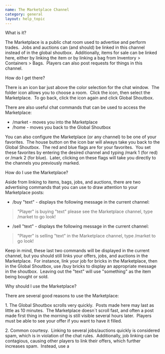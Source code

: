 ```yaml
---
name: The Marketplace Channel
category: general
layout: help_topic
---
```

  

What is it?

  

The Marketplace is a public chat room used to advertise and perform trades.  Jobs and auctions can (and should) be linked in this channel instead of in the global shoutbox.  Additionally, items for sale can be linked here, either by linking the item or by linking a bag from Inventory > Containers > Bags.  Players can also post requests for things in this channel.

  

How do I get there?

  

There is an icon bar just above the color selection for the chat window.  The folder icon allows you to choose a room.  Click the icon, then select the Marketplace.  To go back, click the icon again and click Global Shoutbox. 

  

There are also useful chat commands that can be used to access the Marketplace:

  

*   /market - moves you into the Marketplace
*   /home - moves you back to the Global Shoutbox

You can also configure the Marketplace (or any channel) to be one of your favorites.  The house button on the icon bar will always take you back to the Global Shoutbox.  The red and blue flags are for your favorites.  You set these favorites by entering the desired channel and typing /mark 1 (for red) or /mark 2 (for blue).  Later, clicking on these flags will take you directly to the channels you previously marked.

  

How do I use the Marketplace? 

  

Aside from linking to items, bags, jobs, and auctions, there are two advertising commands that you can use to draw attention to your Marketplace posts:

  

*   /buy "text" - displays the following message in the current channel:

> "Player" is buying "text" please see the Marketplace channel, type /market to go look!  

  

*   /sell "text" - displays the following message in the current channel:

> "Player" is selling "text" in the Marketplace channel, type /market to go look!  

  

Keep in mind, these last two commands will be displayed in the current channel, but you should still links your offers, jobs, and auctions in the Marketplace.  For instance, link your job for bricks in the Marketplace, then in the Global Shoutbox, use /buy bricks to display an appropriate message in the shoutbox.  Leaving out the "text" will use "something" as the item being bought or sold.

  

Why should I use the Marketplace?

  

There are several good reasons to use the Marketplace:

  

1\. The Global Shoutbox scrolls very quickly.  Posts made here may last as little as 10 minutes.  The Marketplace doesn\`t scroll fast, and often a post made first thing in the morning is still visible several hours later.  Players must be able to see your offer if you want to have it filled.

  

2\. Common courtesy.  Linking to several jobs/auctions quickly is considered spam, which is in violation of the chat rules.  Additionally, job linking can be contagious, causing other players to link their offers, which further increases spam.  Instead, use a